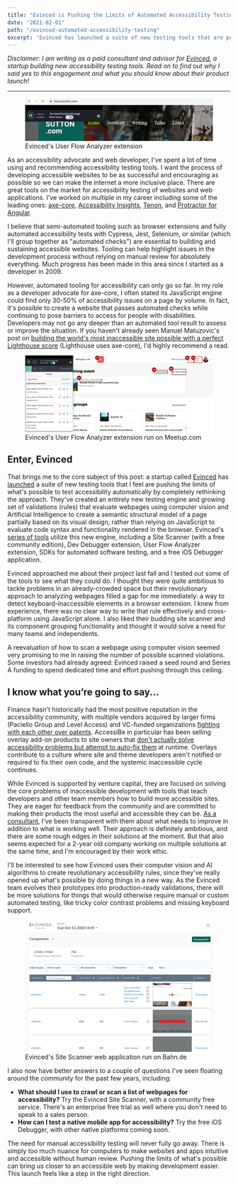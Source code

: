 ```yaml
---
title: "Evinced is Pushing the Limits of Automated Accessibility Testing"
date: "2021-02-01"
path: "/evinced-automated-accessibility-testing"
excerpt: "Evinced has launched a suite of new testing tools that are pushing the limits of what's possible to test accessibility automatically. Read to learn about their approach and my consulting work with them."
---
```


_Disclaimer: I am writing as a paid consultant and advisor for [Evinced](https://evinced.com), a startup building new accessibility testing tools. Read on to find out why I said yes to this engagement and what you should know about their product launch!_

---

<figure>
    <img src="evinced-marcysuttoncom.jpg" alt="Evinced's User Flow Analyzer extension running on this site, with zero errors" />
    <figcaption>Evinced's User Flow Analyzer extension</figcaption>
</figure>

As an accessibility advocate and web developer, I've spent a lot of time using and recommending accessibility testing tools. I want the process of developing accessible websites to be as successful and encouraging as possible so we can make the internet a more inclusive place. There are great tools on the market for accessibility testing of websites and web applications. I've worked on multiple in my career including some of the leading ones: [axe-core](https://deque.com/axe), [Accessibility Insights](https://accessibilityinsights.io), [Tenon](https://tenon.io), and [Protractor for Angular](/angular-protractor-accessibility-plugin).

I believe that semi-automated tooling such as browser extensions and fully automated accessibility tests with Cypress, Jest, Selenium, or similar (which I'll group together as "automated checks") are essential to building and sustaining accessible websites. Tooling can help highlight issues in the development process without relying on manual review for absolutely everything. Much progress has been made in this area since I started as a developer in 2009.

However, automated tooling for accessibility can only go so far. In my role as a developer advocate for axe-core, I often stated its JavaScript engine could find only 30-50% of accessibility issues on a page by volume. In fact, it's possible to create a website that passes automated checks while continuing to pose barriers to access for people with disabilities. Developers may not go any deeper than an automated tool result to assess or improve the situation. If you haven't already seen Manuel Matuzovic's post on [building the world's most inaccessible site possible with a perfect Lighthouse score](https://www.matuzo.at/blog/building-the-most-inaccessible-site-possible-with-a-perfect-lighthouse-score/) (Lighthouse uses axe-core), I'd highly recommend a read.

<figure>
    <img src="evinced-user-flow-analyzer.png" alt="Evinced's User Flow Analyzer extension running on Meetup.com, with many errors" />
    <figcaption>Evinced's User Flow Analyzer extension run on Meetup.com</figcaption>
</figure>

## Enter, Evinced

That brings me to the core subject of this post: a startup called [Evinced](https://www.evinced.com/) has [launched](https://www.prnewswire.com/news-releases/evinced-raises-17m-announces-series-a-to-launch-enterprise-digital-accessibility-platform-for-software-development-teams-301220961.html) a suite of new testing tools that I feel are pushing the limits of what's possible to test accessibility automatically by completely rethinking the approach. They've created an entirely new testing engine and growing set of validations (rules) that evaluate webpages using computer vision and Artificial Intelligence to create a semantic structural model of a page partially based on its visual design, rather than relying on JavaScript to evaluate code syntax and functionality rendered in the browser. Evinced's [series of tools](https://www.evinced.com/products/) utilize this new engine, including a Site Scanner (with a free community edition), Dev Debugger extension, User Flow Analyzer extension, SDKs for automated software testing, and a free iOS Debugger application.

Evinced approached me about their project last fall and I tested out some of the tools to see what they could do. I thought they were quite ambitious to tackle problems in an already-crowded space but their revolutionary approach to analyzing webpages filled a gap for me immediately: a way to detect keyboard-inaccessible elements in a browser extension. I knew from experience, there was no clear way to write that rule effectively and cross-platform using JavaScript alone. I also liked their budding site scanner and its component grouping functionality and thought it would solve a need for many teams and independents. 

A reevaluation of how to scan a webpage using computer vision seemed very promising to me in raising the number of possible scanned violations. Some investors had already agreed: Evinced raised a seed round and Series A funding to spend dedicated time and effort pushing through this ceiling.

## I know what you’re going to say...

Finance hasn't historically had the most positive reputation in the accessibility community, with multiple vendors acquired by larger firms (Paciello Group and Level Access) and VC-funded organizations [fighting with each other over patents](https://www.lflegal.com/2020/09/audioeye-vs-accessibe/). AccessiBe in particular has been selling overlay add-on products to site owners that [don't actually solve accessibility problems but attempt to auto-fix them](https://www.lflegal.com/2020/08/quick-fix/) at runtime. Overlays contribute to a culture where site and theme developers aren't notified or required to fix their own code, and the systemic inaccessible cycle continues.

While Evinced is supported by venture capital, they are focused on solving the core problems of inaccessible development with tools that teach developers and other team members how to build more accessible sites. They are eager for feedback from the community and are committed to making their products the most useful and accessible they can be. [As a consultant](/outsider-leverage-accessibility/), I've been transparent with them about what needs to improve in addition to what is working well. Their approach is definitely ambitious, and there are some rough edges in their solutions at the moment. But that also seems expected for a 2-year old company working on multiple solutions at the same time, and I'm encouraged by their work ethic.

I'll be interested to see how Evinced uses their computer vision and AI algorithms to create revolutionary accessibility rules, since they've really opened up what's possible by doing things in a new way. As the Evinced team evolves their prototypes into production-ready validations, there will be more solutions for things that would otherwise require manual or custom automated testing, like tricky color contrast problems and missing keyboard support.

<figure class="border">
    <img src="evinced-site-scanner-bahnde.png" alt="Evinced's Site Scanner" />
    <figcaption>Evinced's Site Scanner web application run on Bahn.de</figcaption>
</figure>

I also now have better answers to a couple of questions I've seen floating around the community for the past few years, including:

- **What should I use to crawl or scan a list of webpages for accessibility?** Try the Evinced Site Scanner, with a community free service. There's an enterprise free trial as well where you don't need to speak to a sales person.
- **How can I test a native mobile app for accessibility?** Try the free iOS Debugger, with other native platforms coming soon.

The need for manual accessibility testing will never fully go away. There is simply too much nuance for computers to make websites and apps intuitive and accessible without human review. Pushing the limits of what's possible can bring us closer to an accessible web by making development easier. This launch feels like a step in the right direction.
